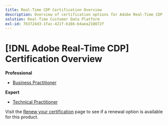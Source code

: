 ```yaml
---
title: Real-Time CDP Certification Overview
description: Overview of certification options for Adobe Real-Time CDP
solution: Real-Time Customer Data Platform
exl-id: 763724d3-1fac-421f-b166-b4aea210872f
---
```

# [!DNL Adobe Real-Time CDP] Certification Overview

**Professional**

* [Business Practitioner](/help/certifications/rtcdp/rtcdp-p-business.md) <!--AD0-E602-->

**Expert**

* [Technical Practitioner](/help/certifications/rtcdp/rtcdp-e-technical.md) <!--AD0-E600 and E601-->

Visit the [Renew your certification](/help/certifications/renew.md) page to see if a renewal option is available for this product.

